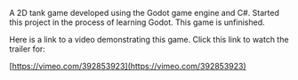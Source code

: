 A 2D tank game developed using the Godot game engine and C#. Started this 
project in the process of learning Godot. This game is unfinished.

Here is a link to a video demonstrating this game. Click this link to watch
the trailer for:

[https://vimeo.com/392853923](https://vimeo.com/392853923)
